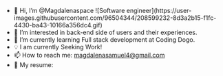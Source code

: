 - 👋 Hi, I’m @Magdalenaspace                                                               ![Software engineer](https://user-   images.githubusercontent.com/96504344/208599232-8d3a2b15-f1fc-4430-ba43-10166a356dc4.gif)
- 👀 I’m interested in back-end side of users and their experiences.
- 🤖 I’m currently learning Full stack development at Coding Dogo.
- 💡 I am currently Seeking Work!
- 📫  How to reach me: magdalenasamuel4@gmail.com
- 💫 My resume:

<!---
Magdalenaspace/Magdalenaspace is a ✨ special ✨ repository because its `README.md` (this file) appears on your GitHub profile.
You can click the Preview link to take a look at your changes.
--->


